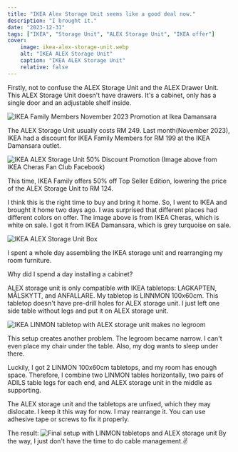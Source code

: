 ```yaml
---
title: "IKEA Alex Storage Unit seems like a good deal now."
description: "I brought it."
date: "2023-12-31"
tags: ["IKEA", "Storage Unit", "ALEX Storage Unit", "IKEA offer"]
cover:
    image: ikea-alex-storage-unit.webp
    alt: "IKEA ALEX Storage Unit"
    caption: "IKEA ALEX Storage Unit"
    relative: false
---
```


Firstly, not to confuse the ALEX Storage Unit and the ALEX Drawer Unit. This ALEX Storage Unit doesn't have drawers. It's a cabinet, only has a single door and an adjustable shelf inside.

![IKEA Family Members November 2023 Promotion at Ikea Damansara](ikea-family-members-november-2023-promotion-ikea-damansara.webp)

The ALEX Storage Unit usually costs RM 249. Last month(November 2023), IKEA had a discount for IKEA Family Members for RM 199 at the IKEA Damansara outlet. 

![IKEA ALEX Storage Unit 50% Discount Promotion](ikea-alex-storage-unit-promotion-50-percent-discount.webp)
(Image above from IKEA Cheras Fan Club Facebook)

This time, IKEA Family offers 50% off Top Seller Edition, lowering the price of the ALEX Storage Unit to RM 124.

I think this is the right time to buy and bring it home. So, I went to IKEA and brought it home two days ago. I was surprised that different places had different colors on offer. The image above is from IKEA Cheras, which is white on sale. I got it from IKEA Damansara, which is grey turquoise on sale.

![IKEA ALEX Storage Unit Box](ikea-alex-storage-unit-box.webp)

I spent a whole day assembling the IKEA storage unit and rearranging my room furniture. 

Why did I spend a day installing a cabinet?  



ALEX storage unit is only compatible with IKEA tabletops: LAGKAPTEN, MÅLSKYTT, and ANFALLARE. My tabletop is LINNMON 100x60cm. This tabletop doesn't have pre-drill holes for ALEX storage unit. I just left one side table without legs and put it on ALEX storage unit. 

![IKEA LINMON tabletop with ALEX storage unit makes no legroom](ikea-linmon-tabletop-with-alex-storage-unit-no-legroom.webp)

This setup creates another problem. The legroom became narrow. I can't even place my chair under the table. Also, my dog wants to sleep under there.

Luckily, I got 2 LINMON 100x60cm tabletops, and my room has enough space. Therefore, I combine two LINMON tables horizontally, two pairs of ADILS table legs for each end, and ALEX storage unit in the middle as supporting.

The ALEX storage unit and the tabletops are unfixed, which they may dislocate. I keep it this way for now. I may rearrange it. You can use adhesive tape or screws to fix it properly. 

The result:
![Final setup with LINMON tabletops and ALEX storage unit](final-setup-ikea-linmon-tabletops-alex-storage-unit.webp)
By the way, I just don't have the time to do cable management.✌️